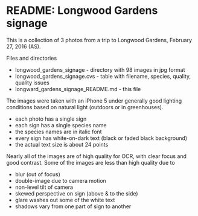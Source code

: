 # README: Longwood Gardens signage

This is a collection of 3 photos from a trip to Longwood Gardens, February 27, 2016 (AS).  

Files and directories
* longwood_gardens_signage - directory with 98 images in jpg format
* longwood_gardens_signage.cvs - table with filename, species, quality, quality issues
* longward_gardens_signage_README.md - this file

The images were taken with an iPhone 5 under generally good lighting conditions based on natural light (outdoors or in greenhouses).  
* each photo has a single sign
* each sign has a single species name
* the species names are in italic font
* every sign has white-on-dark text (black or faded black background)
* the actual text size is about 24 points

Nearly all of the images are of high quality for OCR, with clear focus and good contrast.  Some of the images are less than high quality due to 
* blur (out of focus)
* double-image due to camera motion
* non-level tilt of camera
* skewed perspective on sign (above & to the side)
* glare washes out some of the white text
* shadows vary from one part of sign to another